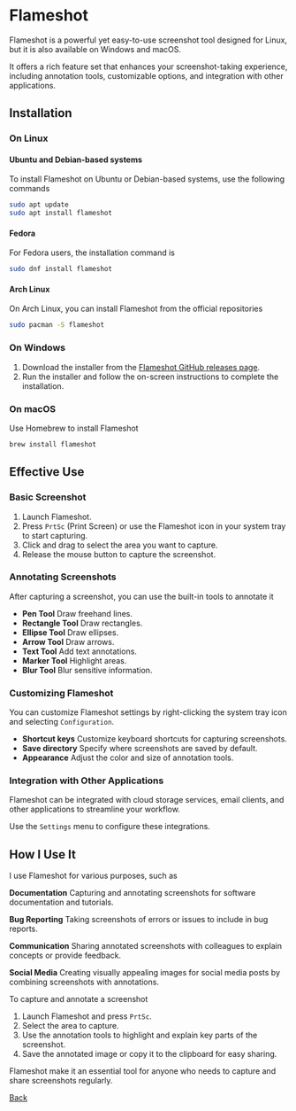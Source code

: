 # Flameshot

Flameshot is a powerful yet easy-to-use screenshot tool designed for Linux, but it is also available on Windows and macOS. 

It offers a rich feature set that enhances your screenshot-taking experience, including annotation tools, customizable options, and integration with other applications.

## Installation

### On Linux

#### Ubuntu and Debian-based systems
To install Flameshot on Ubuntu or Debian-based systems, use the following commands

```bash
sudo apt update
sudo apt install flameshot
```

#### Fedora
For Fedora users, the installation command is

```bash
sudo dnf install flameshot
```

#### Arch Linux
On Arch Linux, you can install Flameshot from the official repositories

```bash
sudo pacman -S flameshot
```

### On Windows

1. Download the installer from the [Flameshot GitHub releases page](https://github.com/flameshot-org/flameshot/releases).
2. Run the installer and follow the on-screen instructions to complete the installation.

### On macOS

Use Homebrew to install Flameshot

```bash
brew install flameshot
```

## Effective Use

### Basic Screenshot

1. Launch Flameshot.
2. Press `PrtSc` (Print Screen) or use the Flameshot icon in your system tray to start capturing.
3. Click and drag to select the area you want to capture.
4. Release the mouse button to capture the screenshot.

### Annotating Screenshots

After capturing a screenshot, you can use the built-in tools to annotate it

- **Pen Tool** Draw freehand lines.
- **Rectangle Tool** Draw rectangles.
- **Ellipse Tool** Draw ellipses.
- **Arrow Tool** Draw arrows.
- **Text Tool** Add text annotations.
- **Marker Tool** Highlight areas.
- **Blur Tool** Blur sensitive information.

### Customizing Flameshot

You can customize Flameshot settings by right-clicking the system tray icon and selecting `Configuration`.

- **Shortcut keys** Customize keyboard shortcuts for capturing screenshots.
- **Save directory** Specify where screenshots are saved by default.
- **Appearance** Adjust the color and size of annotation tools.

### Integration with Other Applications

Flameshot can be integrated with cloud storage services, email clients, and other applications to streamline your workflow.

Use the `Settings` menu to configure these integrations.

## How I Use It

I use Flameshot for various purposes, such as

**Documentation** Capturing and annotating screenshots for software documentation and tutorials.

**Bug Reporting** Taking screenshots of errors or issues to include in bug reports.

**Communication** Sharing annotated screenshots with colleagues to explain concepts or provide feedback.

**Social Media** Creating visually appealing images for social media posts by combining screenshots with annotations.

To capture and annotate a screenshot

1. Launch Flameshot and press `PrtSc`.
2. Select the area to capture.
3. Use the annotation tools to highlight and explain key parts of the screenshot.
4. Save the annotated image or copy it to the clipboard for easy sharing.

Flameshot make it an essential tool for anyone who needs to capture and share screenshots regularly.

[Back](../random.md)
